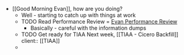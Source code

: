 - [[Good Morning Evan]], how are you doing?
	- Well - starting to catch up with things at work
	- TODO Read Performance Review = [Evan Performance Review](https://rangle.slack.com/archives/DJ2J7S4KV/p1659961800310349)
		- Basically - careful with the information dumps
	- TODO Get ready for TIAA Next week, [[TIAA - Cicero Backfill]]
	  client:: [[TIAA]]
	-